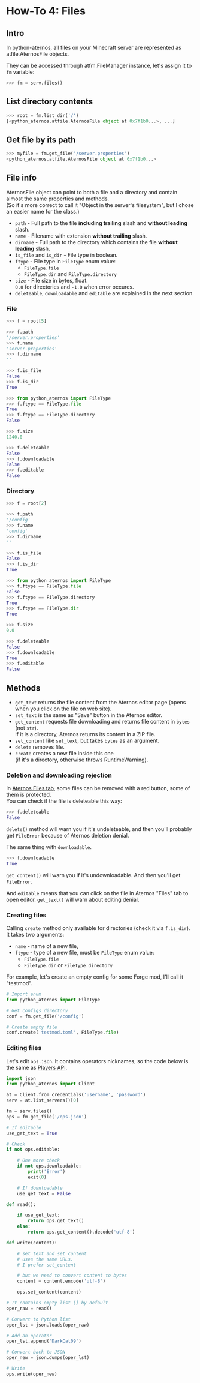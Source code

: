# How-To 4: Files

## Intro
In python-aternos, all files on your Minecraft server
are represented as atfile.AternosFile objects.

They can be accessed through atfm.FileManager instance,
let's assign it to `fm` variable:
```python
>>> fm = serv.files()
```

## List directory contents
```python
>>> root = fm.list_dir('/')
[<python_aternos.atfile.AternosFile object at 0x7f1b0...>, ...]
```

## Get file by its path
```python
>>> myfile = fm.get_file('/server.properties')
<python_aternos.atfile.AternosFile object at 0x7f1b0...>
```

## File info
AternosFile object can point to
both a file and a directory
and contain almost the same properties and methods.  
(So it's more correct to call it "Object in the server's filesystem",
but I chose an easier name for the class.)

 - `path` - Full path to the file **including trailing** slash and **without leading** slash.
 - `name` - Filename with extension **without trailing** slash.
 - `dirname` - Full path to the directory which contains the file **without leading** slash.
 - `is_file` and `is_dir` - File type in boolean.
 - `ftype` - File type in `FileType` enum value:
     - `FileType.file`
     - `FileType.dir` and `FileType.directory`
 - `size` - File size in bytes, float.  
 `0.0` for directories and
 `-1.0` when error occures.
 - `deleteable`, `downloadable` and `editable` are explained in the next section.

### File
```python
>>> f = root[5]

>>> f.path
'/server.properties'
>>> f.name
'server.properties'
>>> f.dirname
''

>>> f.is_file
False
>>> f.is_dir
True

>>> from python_aternos import FileType
>>> f.ftype == FileType.file
True
>>> f.ftype == FileType.directory
False

>>> f.size
1240.0

>>> f.deleteable
False
>>> f.downloadable
False
>>> f.editable
False
```

### Directory
```python
>>> f = root[2]

>>> f.path
'/config'
>>> f.name
'config'
>>> f.dirname
''

>>> f.is_file
False
>>> f.is_dir
True

>>> from python_aternos import FileType
>>> f.ftype == FileType.file
False
>>> f.ftype == FileType.directory
True
>>> f.ftype == FileType.dir
True

>>> f.size
0.0

>>> f.deleteable
False
>>> f.downloadable
True
>>> f.editable
False
```

## Methods

 - `get_text` returns the file content from the Aternos editor page
 (opens when you click on the file on web site).
 - `set_text` is the same as "Save" button in the Aternos editor.
 - `get_content` requests file downloading and
 returns file content in `bytes` (not `str`).  
 If it is a directory, Aternos returns its content in a ZIP file.
 - `set_content` like `set_text`, but takes `bytes` as an argument.
 - `delete` removes file.
 - `create` creates a new file inside this one  
 (if it's a directory, otherwise throws RuntimeWarning).

### Deletion and downloading rejection
In [Aternos Files tab](https://aternos.org/files),
some files can be removed with a red button, some of them is protected.  
You can check if the file is deleteable this way:
```python
>>> f.deleteable
False
```
`delete()` method will warn you if it's undeleteable,
and then you'll probably get `FileError`
because of Aternos deletion denial.

The same thing with `downloadable`.
```python
>>> f.downloadable
True
```
`get_content()` will warn you if it's undownloadable. 
And then you'll get `FileError`.

And `editable` means that you can click on the file
in Aternos "Files" tab to open editor.
`get_text()` will warn about editing denial.

### Creating files
Calling `create` method only available for directories
(check it via `f.is_dir`).  
It takes two arguments:

 - `name` - name of a new file,
 - `ftype` - type of a new file, must be `FileType` enum value:
     - `FileType.file`
     - `FileType.dir` or `FileType.directory`

For example, let's create an empty config
for some Forge mod, I'll call it "testmod".
```python
# Import enum
from python_aternos import FileType

# Get configs directory
conf = fm.get_file('/config')

# Create empty file
conf.create('testmod.toml', FileType.file)
```

### Editing files
Let's edit `ops.json`.
It contains operators nicknames,
so the code below is the same as [Players API](../players/#list-types).

```python
import json
from python_aternos import Client

at = Client.from_credentials('username', 'password')
serv = at.list_servers()[0]

fm = serv.files()
ops = fm.get_file('/ops.json')

# If editable
use_get_text = True

# Check
if not ops.editable:

    # One more check
    if not ops.downloadable:
        print('Error')
        exit(0)

    # If downloadable
    use_get_text = False

def read():

    if use_get_text:
        return ops.get_text()
    else:
        return ops.get_content().decode('utf-8')

def write(content):

    # set_text and set_content
    # uses the same URLs.
    # I prefer set_content

    # but we need to convert content to bytes
    content = content.encode('utf-8')

    ops.set_content(content)

# It contains empty list [] by default
oper_raw = read()

# Convert to Python list
oper_lst = json.loads(oper_raw)

# Add an operator
oper_lst.append('DarkCat09')

# Convert back to JSON
oper_new = json.dumps(oper_lst)

# Write
ops.write(oper_new)
```
